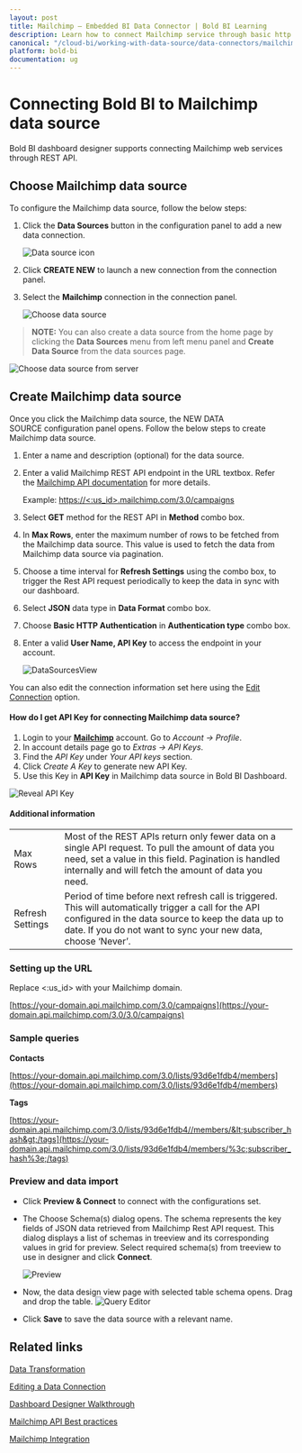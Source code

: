 ```yaml
---
layout: post
title: Mailchimp – Embedded BI Data Connector | Bold BI Learning
description: Learn how to connect Mailchimp service through basic http authentication with Bold BI Embedded and create data source.
canonical: "/cloud-bi/working-with-data-source/data-connectors/mailchimp/"
platform: bold-bi
documentation: ug
---
```


# Connecting Bold BI to Mailchimp data source
Bold BI dashboard designer supports connecting Mailchimp web services through REST API. 

## Choose Mailchimp data source
To configure the Mailchimp data source, follow the below steps:
1. Click the **Data Sources** button in the configuration panel to add a new data connection.

   ![Data source icon](/static/assets/embedded/working-with-datasource/data-connectors/images/common/DataSourcesIcon.png)

2. Click **CREATE NEW** to launch a new connection from the connection panel.
3. Select the **Mailchimp** connection in the connection panel.

   ![Choose data source](/static/assets/embedded/working-with-datasource/data-connectors/images/mailchimp/ChooseDS.png)

> **NOTE:**  You can also create a data source from the home page by clicking the **Data Sources** menu from left menu panel and **Create Data Source** from the data sources page.

   ![Choose data source from server](/static/assets/embedded/working-with-datasource/data-connectors/images/mailchimp/ChooseDS_server.png)

## Create Mailchimp data source

Once you click the Mailchimp data source, the NEW DATA SOURCE configuration panel opens. Follow the below steps to create Mailchimp data source.
1. Enter a name and description (optional) for the data source.
2. Enter a valid Mailchimp REST API endpoint in the URL textbox. Refer the [Mailchimp API documentation](https://developer.mailchimp.com/documentation/mailchimp/guides/) for more details.

    Example: [https://&lt;:us_id&gt;.mailchimp.com/3.0/campaigns](https://%3c;:us_id%3e;.mailchimp.com/3.0/campaigns)    

3. Select **GET** method for the REST API in **Method** combo box.
4. In **Max Rows**, enter the maximum number of rows to be fetched from the Mailchimp data source. This value is used to fetch the data from Mailchimp data source via pagination.
5. Choose a time interval for **Refresh Settings** using the combo box, to trigger the Rest API request periodically to keep the data in sync with our dashboard.  
6. Select **JSON** data type in **Data Format** combo box.
7. Choose **Basic HTTP Authentication** in **Authentication type** combo box.
7. Enter a valid **User Name, API Key** to access the endpoint in your account.

    ![DataSourcesView](/static/assets/embedded/working-with-datasource/data-connectors/images/mailchimp/DataSourcesView.png)

You can also edit the connection information set here using the [Edit Connection](/embedded-bi/working-with-data-source/editing-a-data-connection/) option.

#### How do I get API Key for connecting Mailchimp data source?

1. Login to your [**Mailchimp**](https://login.mailchimp.com/) account. Go to *Account -> Profile*.
2. In account details page go to *Extras -> API Keys*.
3. Find the *API Key* under *Your API keys* section.
4. Click *Create A Key* to generate new API Key.
5. Use this Key in **API Key** in Mailchimp data source in Bold BI Dashboard.

![Reveal API Key](/static/assets/embedded/working-with-datasource/data-connectors/images/mailchimp/APIKey.png)

#### Additional information
<table width="600">
<tr>
<td>
Max Rows
</td>
<td>
Most of the REST APIs return only fewer data on a single API request. To pull the amount of data you need, set a value in this field.  
Pagination is handled internally and will fetch the amount of data you need.
</td>
</tr>
<tr>
<td>
Refresh Settings
</td>
<td>
Period of time before next refresh call is triggered. This will automatically trigger a call for the API configured in the data source to keep the data up to date. If you do not want to sync your new data, choose ‘Never’.
</td>
</tr>
</table>

### Setting up the URL

Replace &lt;:us_id&gt; with your Mailchimp domain.

[https://your-domain.api.mailchimp.com/3.0/campaigns](https://your-domain.api.mailchimp.com/3.0/3.0/campaigns)

### Sample queries

**Contacts**

[https://your-domain.api.mailchimp.com/3.0/lists/93d6e1fdb4/members](https://your-domain.api.mailchimp.com/3.0/lists/93d6e1fdb4/members)

**Tags**

[https://your-domain.api.mailchimp.com/3.0/lists/93d6e1fdb4//members/&lt;subscriber_hash&gt;/tags](https://your-domain.api.mailchimp.com/3.0/lists/93d6e1fdb4/members/%3c;subscriber_hash%3e;/tags)

### Preview and data import
* Click **Preview & Connect** to connect with the configurations set.
* The Choose Schema(s) dialog opens. The schema represents the key fields of JSON data retrieved from Mailchimp Rest API request. This dialog displays a list of schemas in treeview and its corresponding values in grid for preview. Select required schema(s) from treeview to use in designer and click **Connect**.

   ![Preview](/static/assets/embedded/working-with-datasource/data-connectors/images/common/Preview.png)

* Now, the data design view page with selected table schema opens. Drag and drop the table.
   ![Query Editor](/static/assets/embedded/working-with-datasource/data-connectors/images/common/QueryEditor.png)

* Click **Save** to save the data source with a relevant name.

## Related links
[Data Transformation](/embedded-bi/working-with-data-source/transforming-data/joining-table/)

[Editing a Data Connection](/embedded-bi/working-with-data-source/editing-a-data-connection/)   

[Dashboard Designer Walkthrough](/embedded-bi/getting-started/quick-start/)

[Mailchimp API Best practices](https://developer.mailchimp.com/documentation/mailchimp/guides/mailchimp-api-best-practices/)

[Mailchimp Integration](https://www.boldbi.com/integrations/mailchimp?utm_source=syncfusion&utm_medium=documentation&utm_campaign=boldbimailchimpintegration)